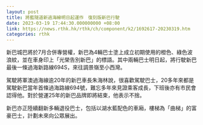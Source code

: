 ```yaml
---
layout: post
title: 將藍隧道新過海線明日起運作　復刻版新巴行駛
date: 2023-03-19 17:44:30.000000000 +08:00
link: https://news.rthk.hk/rthk/ch/component/k2/1692617-20230319.htm
categories: rthk
---
```


新巴城巴將於7月合併專營權，新巴為4輛巴士塗上成立初期使用的橙色、綠色波浪紋，並在車身印上「光榮告別新巴」的標語。其中兩輛巴士明日起，將行駛新巴最後一條過海新路線694S，來往調景嶺至小西灣。

駕駛將軍澳過海線逾20年的新巴車長朱海林說，很喜歡駕駛巴士，20多年來都是駕駛新巴當年首條過海路線694號，難忘多年來見證乘客成長，下班後亦有市民會認得他。對於營運25年的新巴品牌即將結束，他表示不捨。

新巴亦正陸續翻新多輛退役巴士，包括以湖水藍配色的車廂，樓梯為「曲梯」的富豪巴士，計劃未來向公眾展出。
